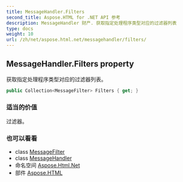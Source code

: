 ```yaml
---
title: MessageHandler.Filters
second_title: Aspose.HTML for .NET API 参考
description: MessageHandler 财产. 获取指定处理程序类型对应的过滤器列表
type: docs
weight: 10
url: /zh/net/aspose.html.net/messagehandler/filters/
---
```

## MessageHandler.Filters property

获取指定处理程序类型对应的过滤器列表。

```csharp
public Collection<MessageFilter> Filters { get; }
```

### 适当的价值

过滤器。

### 也可以看看

* class [MessageFilter](../../messagefilter/)
* class [MessageHandler](../)
* 命名空间 [Aspose.Html.Net](../../messagehandler/)
* 部件 [Aspose.HTML](../../../)


